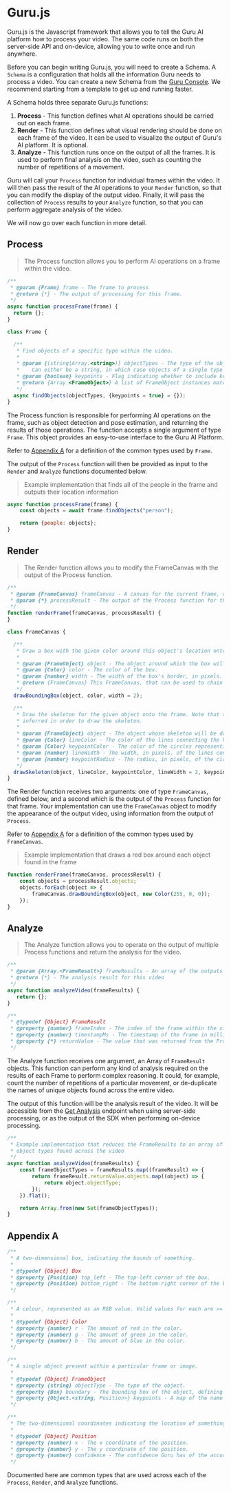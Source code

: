 # Guru.js

Guru.js is the Javascript framework that allows you to tell
the Guru AI platform how to process your video. The same code
runs on both the server-side API and on-device, allowing you to
write once and run anywhere.

Before you can begin writing Guru.js, you will need to create a Schema.
A `Schema` is a configuration that holds all the information Guru
needs to process a video. You can create a new Schema from
the [Guru Console](https://console.getguru.fitness/schemas/new).
We recommend starting from a template to get up and running faster.

A Schema holds three separate Guru.js functions:

1. **Process** - This function defines what AI operations should be carried out on each frame.
1. **Render** - This function defines what visual rendering should be done on each frame of the video. It can be used to visualize the output of Guru's AI platform. It is optional.
1. **Analyze** - This function runs once on the output of all the frames. It is used to perform final analysis on the video, such as counting the number of repetitions of a movement.

Guru will call your `Process` function for individual frames within the video. It will then
pass the result of the AI operations to your `Render` function, so that you can modify
the display of the output video. Finally, it will pass the collection of `Process` results
to your `Analyze` function, so that you can perform aggregate analysis of the video. 

We will now go over each function in more detail.

## Process

> The Process function allows you to perform AI operations on a frame within the video.

```javascript
/**
 * @param {Frame} frame - The frame to process
 * @return {*} - The output of processing for this frame.
 */
async function processFrame(frame) {
  return {};
}

class Frame {

  /**
   * Find objects of a specific type within the video.
   *
   * @param {(string|Array.<string>)} objectTypes - The type of the object to find.
   *    Can either be a string, in which case objects of a single type will be found, or an array of strings, in which case multiple object types will be found.
   * @param {boolean} keypoints - Flag indicating whether to include keypoints in the results. Defaults to true.
   * @return {Array.<FrameObject>} A list of FrameObject instances matching the given criteria.
   */
  async findObjects(objectTypes, {keypoints = true} = {});
}
```

The Process function is responsible for performing AI operations on the frame,
such as object detection and pose estimation, and returning the results
of those operations. The function accepts a single argument of type `Frame`. 
This object provides an easy-to-use interface to the Guru AI Platform.

Refer to [Appendix A](#appendix-a) for a definition of the common types used by `Frame`.

The output of the `Process` function will then be provided as input to the
`Render` and `Analyze` functions documented below.

> Example implementation that finds all of the people in the frame and outputs their location information

```javascript
async function processFrame(frame) {
	const objects = await frame.findObjects("person");

	return {people: objects};
}
```

## Render

> The Render function allows you to modify the FrameCanvas with the output of the Process function.

```javascript
/**
 * @param {FrameCanvas} frameCanvas - A canvas for the current frame, on which draw operations can be made.
 * @param {*} processResult - The output of the Process function for this frame.
 */
function renderFrame(frameCanvas, processResult) {
}

class FrameCanvas {

  /**
   * Draw a box with the given color around this object's location onto the frame.
   *
   * @param {FrameObject} object - The object around which the box will be drawn.
   * @param {Color} color - The color of the box.
   * @param {number} width - The width of the box's border, in pixels. Defaults to 5.
   * @return {FrameCanvas} This FrameCanvas, that can be used to chain calls.
   */
  drawBoundingBox(object, color, width = 2);

  /**
   * Draw the skeleton for the given object onto the frame. Note that the object must have its keypoints
   * inferred in order to draw the skeleton.
   *
   * @param {FrameObject} object - The object whose skeleton will be drawn onto the canvas.
   * @param {Color} lineColor - The color of the lines connecting the keypoints in the skeleton.
   * @param {Color} keypointColor - The color of the circles representing the joint keypoints in the skeleton.
   * @param {number} lineWidth - The width, in pixels, of the lines connecting the keypoints. Defaults to 5.
   * @param {number} keypointRadius - The radius, in pixels, of the circles representing the keypoints. Defaults to 5.
   */
  drawSkeleton(object, lineColor, keypointColor, lineWidth = 2, keypointRadius = 5);
}
```

The Render function receives two arguments: one of type `FrameCanvas`, defined below, 
and a second which is the output of the `Process` function for that frame. 
Your implementation can use the `FrameCanvas` object to modify the appearance of the 
output video, using information from the output of `Process`.

Refer to [Appendix A](#appendix-a) for a definition of the common types used by `FrameCanvas`.

> Example implementation that draws a red box around each object found in the frame

```javascript
function renderFrame(frameCanvas, processResult) {
	const objects = processResult.objects;
	objects.forEach(object => {
		frameCanvas.drawBoundingBox(object, new Color(255, 0, 0));
	});
}
```

## Analyze

> The Analyze function allows you to operate on the output of multiple Process functions and return the analysis for the video.

```javascript
/**
 * @param {Array.<FrameResult>} frameResults - An array of the outputs of calls to the Process function.
 * @return {*} - The analysis result for this video
 */
async function analyzeVideo(frameResults) {
   return {};
}

/**
 * @typedef {Object} FrameResult
 * @property {number} frameIndex - The index of the frame within the video.
 * @property {number} timestampMs - The timestamp of the frame in milliseconds.
 * @property {*} returnValue - The value that was returned from the Process function for this frame.
 */
```

The Analyze function receives one argument, an Array of `FrameResult` objects. 
This function can perform any kind of analysis required on the results of each Frame
to perform complex reasoning. It could, for example, count the number of repetitions
of a particular movement, or de-duplicate the names of unique objects found across the
entire video.

The output of this function will be the analysis result of the video. It will be accessible
from the [Get Analysis](https://docs.getguru.fitness/#get-analysis) endpoint when using
server-side processing, or as the output of the SDK when performing on-device processing.

```javascript
/**
 * Example implementation that reduces the FrameResults to an array of unique 
 * object types found across the video
 */
async function analyzeVideo(frameResults) {
	const frameObjectTypes = frameResults.map((frameResult) => {
		return frameResult.returnValue.objects.map((object) => {
			return object.objectType;
		});
	}).flat();

	return Array.from(new Set(frameObjectTypes));
}
```

## Appendix A
```javascript
/**
 * A two-dimensional box, indicating the bounds of something.
 *
 * @typedef {Object} Box
 * @property {Position} top_left - The top-left corner of the box.
 * @property {Position} bottom_right - The bottom-right corner of the box.
 */

/**
 * A colour, represented as an RGB value. Valid values for each are >= 0 and <= 255.
 *
 * @typedef {Object} Color
 * @property {number} r - The amount of red in the color.
 * @property {number} g - The amount of green in the color.
 * @property {number} b - The amount of blue in the color.
 */

/**
 * A single object present within a particular frame or image.
 *
 * @typedef {Object} FrameObject
 * @property {string} objectType - The type of the object.
 * @property {Box} boundary - The bounding box of the object, defining its location within the frame.
 * @property {Object.<string, Position>} keypoints - A map of the name of a keypoint, to its location within the frame.
 */

/**
 * The two-dimensional coordinates indicating the location of something.
 *
 * @typedef {Object} Position
 * @property {number} x - The x coordinate of the position.
 * @property {number} y - The y coordinate of the position.
 * @property {number} confidence - The confidence Guru has of the accuracy of this position. 0.0 implies no confidence, 1.0 implies complete confidence.
 */
```

Documented here are common types that are used across each of the
`Process`, `Render`, and `Analyze` functions.
